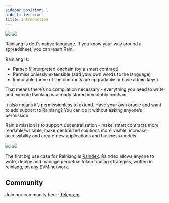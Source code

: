 ```yaml
---
sidebar_position: 1
hide_title: true
title: Introduction
---
```


<img class="inline-logo-light" src="/img/logo-light.svg" />
<img class="inline-logo-dark" src="/img/logo-dark.svg" />

Rainlang is defi's native language. If you know your way around a spreadsheet, you can learn Rain.

Rainlang is:
- Parsed & interpreted onchain (by a smart contract)
- Permissionlessly extensible (add your own words to the language)
- Immutable (none of the contracts are upgradable or have admin keys)

That means there’s no compilation necessary - everything you need to write and execute Rainlang is already stored immutably onchain.

It also means it’s permissionless to extend. Have your own oracle and want to add support to Rainlang? You can do it without asking anyone’s permission.

Rain's mission is to support decentralization - make smart contracts more readable/writable, make centralized solutions more visible, increase accessibility and create new applications and business models.

<img class="inline-logo-light" src="/img/raindex-logo-light.svg" />
<img class="inline-logo-dark" src="/img/raindex-logo-dark.svg" />

The first big use case for Rainlang is [Raindex](./raindex/0-overview.md). Raindex allows anyone to write, deploy and manage perpetual token trading strategies, written in rainlang, on any EVM network.

## Community

Join our community here: [Telegram][telegram]

[//]: # (todo add this to environment variables)
[github]: https://github.com/rainlanguage
[core-concepts]: ./core-concepts/0-introduction.md
[telegram]: https://t.me/+w4mJbCT6IfI2YTU0
